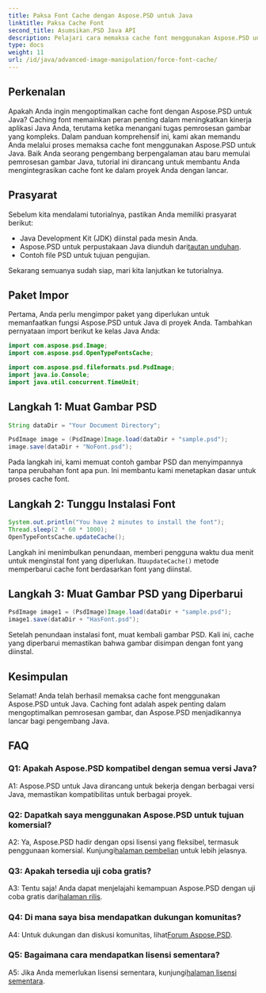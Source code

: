 ```yaml
---
title: Paksa Font Cache dengan Aspose.PSD untuk Java
linktitle: Paksa Cache Font
second_title: Asumsikan.PSD Java API
description: Pelajari cara memaksa cache font menggunakan Aspose.PSD untuk Java. Optimalkan pemrosesan gambar dan tingkatkan kinerja dengan panduan langkah demi langkah ini.
type: docs
weight: 11
url: /id/java/advanced-image-manipulation/force-font-cache/
---
```

## Perkenalan

Apakah Anda ingin mengoptimalkan cache font dengan Aspose.PSD untuk Java? Caching font memainkan peran penting dalam meningkatkan kinerja aplikasi Java Anda, terutama ketika menangani tugas pemrosesan gambar yang kompleks. Dalam panduan komprehensif ini, kami akan memandu Anda melalui proses memaksa cache font menggunakan Aspose.PSD untuk Java. Baik Anda seorang pengembang berpengalaman atau baru memulai pemrosesan gambar Java, tutorial ini dirancang untuk membantu Anda mengintegrasikan cache font ke dalam proyek Anda dengan lancar.

## Prasyarat

Sebelum kita mendalami tutorialnya, pastikan Anda memiliki prasyarat berikut:

- Java Development Kit (JDK) diinstal pada mesin Anda.
-  Aspose.PSD untuk perpustakaan Java diunduh dari[tautan unduhan](https://releases.aspose.com/psd/java/).
- Contoh file PSD untuk tujuan pengujian.

Sekarang semuanya sudah siap, mari kita lanjutkan ke tutorialnya.

## Paket Impor

Pertama, Anda perlu mengimpor paket yang diperlukan untuk memanfaatkan fungsi Aspose.PSD untuk Java di proyek Anda. Tambahkan pernyataan import berikut ke kelas Java Anda:

```java
import com.aspose.psd.Image;
import com.aspose.psd.OpenTypeFontsCache;

import com.aspose.psd.fileformats.psd.PsdImage;
import java.io.Console;
import java.util.concurrent.TimeUnit;
```

## Langkah 1: Muat Gambar PSD

```java
String dataDir = "Your Document Directory";

PsdImage image = (PsdImage)Image.load(dataDir + "sample.psd");
image.save(dataDir + "NoFont.psd");
```

Pada langkah ini, kami memuat contoh gambar PSD dan menyimpannya tanpa perubahan font apa pun. Ini membantu kami menetapkan dasar untuk proses cache font.

## Langkah 2: Tunggu Instalasi Font

```java
System.out.println("You have 2 minutes to install the font");
Thread.sleep(2 * 60 * 1000);
OpenTypeFontsCache.updateCache();
```

 Langkah ini menimbulkan penundaan, memberi pengguna waktu dua menit untuk menginstal font yang diperlukan. Itu`updateCache()` metode memperbarui cache font berdasarkan font yang diinstal.

## Langkah 3: Muat Gambar PSD yang Diperbarui

```java
PsdImage image1 = (PsdImage)Image.load(dataDir + "sample.psd");
image1.save(dataDir + "HasFont.psd");
```

Setelah penundaan instalasi font, muat kembali gambar PSD. Kali ini, cache yang diperbarui memastikan bahwa gambar disimpan dengan font yang diinstal.

## Kesimpulan

Selamat! Anda telah berhasil memaksa cache font menggunakan Aspose.PSD untuk Java. Caching font adalah aspek penting dalam mengoptimalkan pemrosesan gambar, dan Aspose.PSD menjadikannya lancar bagi pengembang Java.

## FAQ

### Q1: Apakah Aspose.PSD kompatibel dengan semua versi Java?

A1: Aspose.PSD untuk Java dirancang untuk bekerja dengan berbagai versi Java, memastikan kompatibilitas untuk berbagai proyek.

### Q2: Dapatkah saya menggunakan Aspose.PSD untuk tujuan komersial?

 A2: Ya, Aspose.PSD hadir dengan opsi lisensi yang fleksibel, termasuk penggunaan komersial. Kunjungi[halaman pembelian](https://purchase.aspose.com/buy) untuk lebih jelasnya.

### Q3: Apakah tersedia uji coba gratis?

 A3: Tentu saja! Anda dapat menjelajahi kemampuan Aspose.PSD dengan uji coba gratis dari[halaman rilis](https://releases.aspose.com/).

### Q4: Di mana saya bisa mendapatkan dukungan komunitas?

 A4: Untuk dukungan dan diskusi komunitas, lihat[Forum Aspose.PSD](https://forum.aspose.com/c/psd/34).

### Q5: Bagaimana cara mendapatkan lisensi sementara?

 A5: Jika Anda memerlukan lisensi sementara, kunjungi[halaman lisensi sementara](https://purchase.aspose.com/temporary-license/).